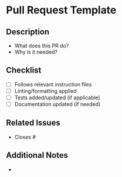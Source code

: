 # Pull Request Template

## Description
- What does this PR do?
- Why is it needed?

## Checklist
- [ ] Follows relevant instruction files
- [ ] Linting/formatting applied
- [ ] Tests added/updated (if applicable)
- [ ] Documentation updated (if needed)

## Related Issues
- Closes #

## Additional Notes
- 
